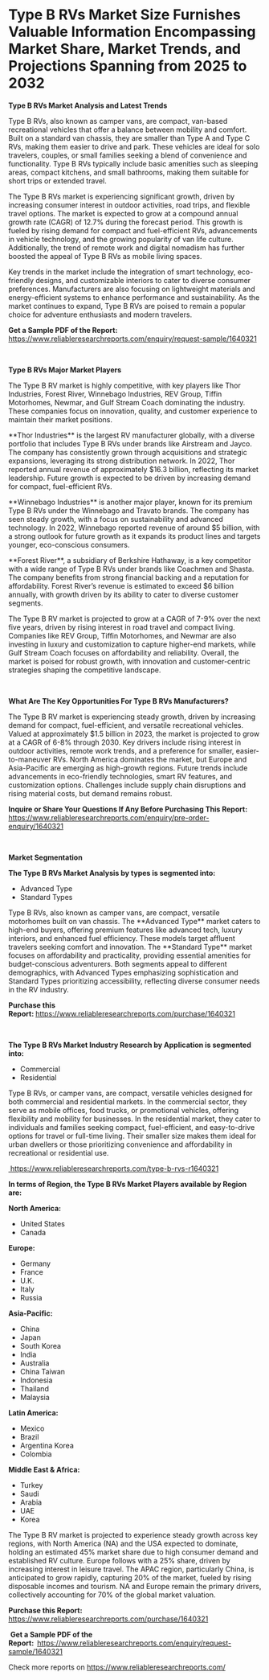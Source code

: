 <p><h1>Type B RVs Market Size Furnishes Valuable Information Encompassing Market Share, Market Trends, and Projections Spanning from 2025 to 2032</h1></p><p><strong>Type B RVs Market Analysis and Latest Trends</strong></p>
<p><p>Type B RVs, also known as camper vans, are compact, van-based recreational vehicles that offer a balance between mobility and comfort. Built on a standard van chassis, they are smaller than Type A and Type C RVs, making them easier to drive and park. These vehicles are ideal for solo travelers, couples, or small families seeking a blend of convenience and functionality. Type B RVs typically include basic amenities such as sleeping areas, compact kitchens, and small bathrooms, making them suitable for short trips or extended travel.</p><p>The Type B RVs market is experiencing significant growth, driven by increasing consumer interest in outdoor activities, road trips, and flexible travel options. The market is expected to grow at a compound annual growth rate (CAGR) of 12.7% during the forecast period. This growth is fueled by rising demand for compact and fuel-efficient RVs, advancements in vehicle technology, and the growing popularity of van life culture. Additionally, the trend of remote work and digital nomadism has further boosted the appeal of Type B RVs as mobile living spaces.</p><p>Key trends in the market include the integration of smart technology, eco-friendly designs, and customizable interiors to cater to diverse consumer preferences. Manufacturers are also focusing on lightweight materials and energy-efficient systems to enhance performance and sustainability. As the market continues to expand, Type B RVs are poised to remain a popular choice for adventure enthusiasts and modern travelers.</p></p>
<p><strong>Get a Sample PDF of the Report:&nbsp;</strong> <a href="https://www.reliableresearchreports.com/enquiry/request-sample/1640321?utm_campaign=2204&utm_medium=2&utm_source=Github&utm_content=ia&utm_term=25012025&utm_id=type-b-rvs">https://www.reliableresearchreports.com/enquiry/request-sample/1640321</a></p>
<p>&nbsp;</p>
<p><strong>Type B RVs Major Market Players</strong></p>
<p><p>The Type B RV market is highly competitive, with key players like Thor Industries, Forest River, Winnebago Industries, REV Group, Tiffin Motorhomes, Newmar, and Gulf Stream Coach dominating the industry. These companies focus on innovation, quality, and customer experience to maintain their market positions.</p><p>**Thor Industries** is the largest RV manufacturer globally, with a diverse portfolio that includes Type B RVs under brands like Airstream and Jayco. The company has consistently grown through acquisitions and strategic expansions, leveraging its strong distribution network. In 2022, Thor reported annual revenue of approximately $16.3 billion, reflecting its market leadership. Future growth is expected to be driven by increasing demand for compact, fuel-efficient RVs.</p><p>**Winnebago Industries** is another major player, known for its premium Type B RVs under the Winnebago and Travato brands. The company has seen steady growth, with a focus on sustainability and advanced technology. In 2022, Winnebago reported revenue of around $5 billion, with a strong outlook for future growth as it expands its product lines and targets younger, eco-conscious consumers.</p><p>**Forest River**, a subsidiary of Berkshire Hathaway, is a key competitor with a wide range of Type B RVs under brands like Coachmen and Shasta. The company benefits from strong financial backing and a reputation for affordability. Forest River’s revenue is estimated to exceed $6 billion annually, with growth driven by its ability to cater to diverse customer segments.</p><p>The Type B RV market is projected to grow at a CAGR of 7-9% over the next five years, driven by rising interest in road travel and compact living. Companies like REV Group, Tiffin Motorhomes, and Newmar are also investing in luxury and customization to capture higher-end markets, while Gulf Stream Coach focuses on affordability and reliability. Overall, the market is poised for robust growth, with innovation and customer-centric strategies shaping the competitive landscape.</p></p>
<p>&nbsp;</p>
<p><strong>What Are The Key Opportunities For Type B RVs Manufacturers?</strong></p>
<p><p>The Type B RV market is experiencing steady growth, driven by increasing demand for compact, fuel-efficient, and versatile recreational vehicles. Valued at approximately $1.5 billion in 2023, the market is projected to grow at a CAGR of 6-8% through 2030. Key drivers include rising interest in outdoor activities, remote work trends, and a preference for smaller, easier-to-maneuver RVs. North America dominates the market, but Europe and Asia-Pacific are emerging as high-growth regions. Future trends include advancements in eco-friendly technologies, smart RV features, and customization options. Challenges include supply chain disruptions and rising material costs, but demand remains robust.</p></p>
<p><strong>Inquire or Share Your Questions If Any Before Purchasing This Report:</strong> <a href="https://www.reliableresearchreports.com/enquiry/pre-order-enquiry/1640321?utm_campaign=2204&utm_medium=2&utm_source=Github&utm_content=ia&utm_term=25012025&utm_id=type-b-rvs">https://www.reliableresearchreports.com/enquiry/pre-order-enquiry/1640321</a></p>
<p>&nbsp;</p>
<p><strong>Market Segmentation</strong></p>
<p><strong>The Type B RVs Market Analysis by types is segmented into:</strong></p>
<p><ul><li>Advanced Type</li><li>Standard Types</li></ul></p>
<p><p>Type B RVs, also known as camper vans, are compact, versatile motorhomes built on van chassis. The **Advanced Type** market caters to high-end buyers, offering premium features like advanced tech, luxury interiors, and enhanced fuel efficiency. These models target affluent travelers seeking comfort and innovation. The **Standard Type** market focuses on affordability and practicality, providing essential amenities for budget-conscious adventurers. Both segments appeal to different demographics, with Advanced Types emphasizing sophistication and Standard Types prioritizing accessibility, reflecting diverse consumer needs in the RV industry.</p></p>
<p><strong>Purchase this Report:&nbsp;</strong><a href="https://www.reliableresearchreports.com/purchase/1640321?utm_campaign=2204&utm_medium=2&utm_source=Github&utm_content=ia&utm_term=25012025&utm_id=type-b-rvs">https://www.reliableresearchreports.com/purchase/1640321</a></p>
<p>&nbsp;</p>
<p><strong>The Type B RVs Market Industry Research by Application is segmented into:</strong></p>
<p><ul><li>Commercial</li><li>Residential</li></ul></p>
<p><p>Type B RVs, or camper vans, are compact, versatile vehicles designed for both commercial and residential markets. In the commercial sector, they serve as mobile offices, food trucks, or promotional vehicles, offering flexibility and mobility for businesses. In the residential market, they cater to individuals and families seeking compact, fuel-efficient, and easy-to-drive options for travel or full-time living. Their smaller size makes them ideal for urban dwellers or those prioritizing convenience and affordability in recreational or residential use.</p></p>
<p><a href="https://www.reliableresearchreports.com/type-b-rvs-r1640321?utm_campaign=2204&utm_medium=2&utm_source=Github&utm_content=ia&utm_term=25012025&utm_id=type-b-rvs">&nbsp;https://www.reliableresearchreports.com/type-b-rvs-r1640321</a></p>
<p><strong>In terms of Region, the Type B RVs Market Players available by Region are:</strong></p>
<p>
    <p> <strong> North America: </strong>
        <ul>
            <li>United States</li>
            <li>Canada</li>
        </ul>
        </p> 
    <p> <strong> Europe: </strong>
        <ul>
            <li>Germany</li>
            <li>France</li>
            <li>U.K.</li>
            <li>Italy</li>
            <li>Russia</li>
        </ul>
        </p> 
    <p> <strong> Asia-Pacific: </strong>
        <ul>
            <li>China</li>
            <li>Japan</li>
            <li>South Korea</li>
            <li>India</li>
            <li>Australia</li>
            <li>China Taiwan</li>
            <li>Indonesia</li>
            <li>Thailand</li>
            <li>Malaysia</li>
        </ul>
        </p> 
    <p> <strong> Latin America: </strong>
        <ul>
            <li>Mexico</li>
            <li>Brazil</li>
            <li>Argentina Korea</li>
            <li>Colombia</li>
        </ul>
        </p> 
    <p> <strong> Middle East & Africa: </strong>
        <ul>
            <li>Turkey</li>
            <li>Saudi</li>
            <li>Arabia</li>
            <li>UAE</li>
            <li>Korea</li>
        </ul>
    </p>
    </p>
<p><p>The Type B RV market is projected to experience steady growth across key regions, with North America (NA) and the USA expected to dominate, holding an estimated 45% market share due to high consumer demand and established RV culture. Europe follows with a 25% share, driven by increasing interest in leisure travel. The APAC region, particularly China, is anticipated to grow rapidly, capturing 20% of the market, fueled by rising disposable incomes and tourism. NA and Europe remain the primary drivers, collectively accounting for 70% of the global market valuation.</p></p>
<p><strong>Purchase this Report: </strong><a href="https://www.reliableresearchreports.com/purchase/1640321?utm_campaign=2204&utm_medium=2&utm_source=Github&utm_content=ia&utm_term=25012025&utm_id=type-b-rvs">https://www.reliableresearchreports.com/purchase/1640321</a></p>
<p>&nbsp;<strong>Get a Sample PDF of the Report:&nbsp;&nbsp;</strong><a href="https://www.reliableresearchreports.com/enquiry/request-sample/1640321?utm_campaign=2204&utm_medium=2&utm_source=Github&utm_content=ia&utm_term=25012025&utm_id=type-b-rvs">https://www.reliableresearchreports.com/enquiry/request-sample/1640321</a></p>
<p><strong></strong></p>
<p>Check more reports on <a href="https://www.reliableresearchreports.com/?utm_campaign=2204&utm_medium=2&utm_source=Github&utm_content=ia&utm_term=25012025&utm_id=type-b-rvs">https://www.reliableresearchreports.com/</a></p>